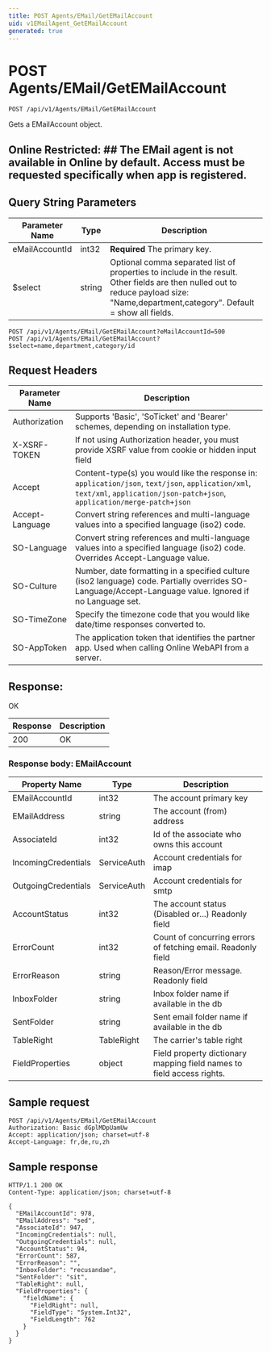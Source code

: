 ```yaml
---
title: POST Agents/EMail/GetEMailAccount
uid: v1EMailAgent_GetEMailAccount
generated: true
---
```


# POST Agents/EMail/GetEMailAccount

```http
POST /api/v1/Agents/EMail/GetEMailAccount
```

Gets a EMailAccount object.


## Online Restricted: ## The EMail agent is not available in Online by default. Access must be requested specifically when app is registered.






## Query String Parameters

| Parameter Name | Type |  Description |
|----------------|------|--------------|
| eMailAccountId | int32 | **Required** The primary key. |
| $select | string |  Optional comma separated list of properties to include in the result. Other fields are then nulled out to reduce payload size: "Name,department,category". Default = show all fields. |

```http
POST /api/v1/Agents/EMail/GetEMailAccount?eMailAccountId=500
POST /api/v1/Agents/EMail/GetEMailAccount?$select=name,department,category/id
```


## Request Headers

| Parameter Name | Description |
|----------------|-------------|
| Authorization  | Supports 'Basic', 'SoTicket' and 'Bearer' schemes, depending on installation type. |
| X-XSRF-TOKEN   | If not using Authorization header, you must provide XSRF value from cookie or hidden input field |
| Accept         | Content-type(s) you would like the response in: `application/json`, `text/json`, `application/xml`, `text/xml`, `application/json-patch+json`, `application/merge-patch+json` |
| Accept-Language | Convert string references and multi-language values into a specified language (iso2) code. |
| SO-Language | Convert string references and multi-language values into a specified language (iso2) code. Overrides Accept-Language value. |
| SO-Culture | Number, date formatting in a specified culture (iso2 language) code. Partially overrides SO-Language/Accept-Language value. Ignored if no Language set. |
| SO-TimeZone | Specify the timezone code that you would like date/time responses converted to. |
| SO-AppToken | The application token that identifies the partner app. Used when calling Online WebAPI from a server. |


## Response:

OK

| Response | Description |
|----------------|-------------|
| 200 | OK |

### Response body: EMailAccount

| Property Name | Type |  Description |
|----------------|------|--------------|
| EMailAccountId | int32 | The account primary key |
| EMailAddress | string | The account (from) address |
| AssociateId | int32 | Id of the associate who owns this account |
| IncomingCredentials | ServiceAuth | Account credentials for imap |
| OutgoingCredentials | ServiceAuth | Account credentials for smtp |
| AccountStatus | int32 | The account status (Disabled or...) Readonly field |
| ErrorCount | int32 | Count of concurring errors of fetching email. Readonly field |
| ErrorReason | string | Reason/Error message. Readonly field |
| InboxFolder | string | Inbox folder name if available in the db |
| SentFolder | string | Sent email folder name if available in the db |
| TableRight | TableRight | The carrier's table right |
| FieldProperties | object | Field property dictionary mapping field names to field access rights. |

## Sample request

```http!
POST /api/v1/Agents/EMail/GetEMailAccount
Authorization: Basic dGplMDpUamUw
Accept: application/json; charset=utf-8
Accept-Language: fr,de,ru,zh
```

## Sample response

```http_
HTTP/1.1 200 OK
Content-Type: application/json; charset=utf-8

{
  "EMailAccountId": 978,
  "EMailAddress": "sed",
  "AssociateId": 947,
  "IncomingCredentials": null,
  "OutgoingCredentials": null,
  "AccountStatus": 94,
  "ErrorCount": 587,
  "ErrorReason": "",
  "InboxFolder": "recusandae",
  "SentFolder": "sit",
  "TableRight": null,
  "FieldProperties": {
    "fieldName": {
      "FieldRight": null,
      "FieldType": "System.Int32",
      "FieldLength": 762
    }
  }
}
```